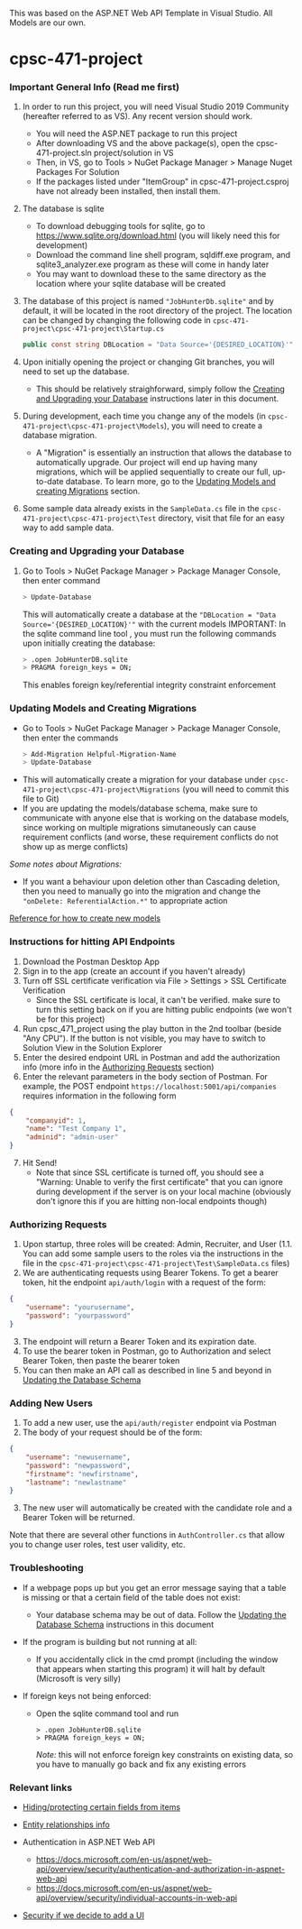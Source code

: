 This was based on the <span>ASP.NET</span> Web API Template in Visual Studio. All Models are our own.  
  
# cpsc-471-project

### Important General Info (Read me first)

1. In order to run this project, you will need Visual Studio 2019 Community (hereafter referred to as VS). Any recent version should work.
   - You will need the <span>ASP.NET</span> package to run this project
   - After downloading VS and the above package(s), open the cpsc-471-project.sln project/solution in VS
   - Then, in VS, go to Tools > NuGet Package Manager > Manage Nuget Packages For Solution
   - If the packages listed under "ItemGroup" in cpsc-471-project.csproj have not already been installed, then install them.

2. The database is sqlite
   - To download debugging tools for sqlite, go to https://www.sqlite.org/download.html (you will likely need this for development)
   - Download the command line shell program, sqldiff.exe program, and sqlite3_analyzer.exe program as these will come in handy later
   - You may want to download these to the same directory as the location where your sqlite database will be created

3. The database of this project is named `"JobHunterDb.sqlite"` and by default, it will be located in the root directory of the project.
The location can be changed by changing the following code in `cpsc-471-project\cpsc-471-project\Startup.cs`
   ```cs
   public const string DBLocation = "Data Source='{DESIRED_LOCATION}'"
   ```

4. Upon initially opening the project or changing Git branches, you will need to set up the database.  
   - This should be relatively straighforward, simply follow the [Creating and Upgrading your Database](#Creating-and-Upgrading-your-Database) instructions later in this document.

5. During development, each time you change any of the models (in `cpsc-471-project\cpsc-471-project\Models`), you will need to create a database migration.  
   - A "Migration" is essentially an instruction that allows the database to automatically upgrade. Our project will end up having many migrations,
   which will be applied sequentially to create our full, up-to-date database.
   To learn more, go to the [Updating Models and creating Migrations](#Updating-Models-and-Creating-Migrations) section.

6. Some sample data already exists in the `SampleData.cs` file in the `cpsc-471-project\cpsc-471-project\Test` directory, visit that file for an easy way to add sample data.


### Creating and Upgrading your Database

1. Go to Tools > NuGet Package Manager > Package Manager Console, then enter command
   ```bash
   > Update-Database
   ```
   This will automatically create a database at the `"DBLocation = "Data Source='{DESIRED_LOCATION}'"` with the current models
   IMPORTANT: In the sqlite command line tool , you must run the following commands upon initially creating the database:
   ```bash
   > .open JobHunterDB.sqlite
   > PRAGMA foreign_keys = ON;
   ```
   This enables foreign key/referential integrity constraint enforcement


### Updating Models and Creating Migrations
- Go to Tools > NuGet Package Manager > Package Manager Console, then enter the commands  
   ```bash
   > Add-Migration Helpful-Migration-Name
   > Update-Database
   ```
- This will automatically create a migration for your database under `cpsc-471-project\cpsc-471-project\Migrations` (you will need to commit this file to Git)
- If you are updating the models/database schema, make sure to communicate with anyone else that is working on the database models, since
working on multiple migrations simutaneously can cause requirement conflicts (and worse, these requirement conflicts do not show up as merge conflicts)

_Some notes about Migrations:_
   - If you want a behaviour upon deletion other than Cascading deletion, then you need to manually go into the migration and change the `"onDelete: ReferentialAction.*"` to appropriate action 

[Reference for how to create new models](https://docs.microsoft.com/en-ca/aspnet/core/tutorials/first-web-api?view=aspnetcore-3.1&tabs=visual-studio)

### Instructions for hitting API Endpoints
1. Download the Postman Desktop App
2. Sign in to the app (create an account if you haven't already)
3. Turn off SSL certificate verification via File > Settings > SSL Certificate Verification 
   - Since the SSL certificate is local, it can't be verified. make sure to turn this setting back on if you are hitting public endpoints (we won't be for this project)
4. Run cpsc_471_project using the play button in the 2nd toolbar (beside "Any CPU"). If the button is not visible, you may have to switch to Solution View in the Solution Explorer
5. Enter the desired endpoint URL in Postman and add the authorization info (more info in the [Authorizing Requests](#Authorizing-Requests) section)
6. Enter the relevant parameters in the body section of Postman. For example, the POST endpoint `https://localhost:5001/api/companies` requires information in the following form
```json
{
    "companyid": 1,
    "name": "Test Company 1",
    "adminid": "admin-user"
}
```
7. Hit Send!
   - Note that since SSL certificate is turned off, you should see a "Warning: Unable to verify the first certificate" that you can ignore during development if the server is on your local machine (obviously don't ignore this if you are hitting non-local endpoints though)

### Authorizing Requests
1. Upon startup, three roles will be created: Admin, Recruiter, and User
    (1.1. You can add some sample users to the roles via the instructions in the file in the `cpsc-471-project\cpsc-471-project\Test\SampleData.cs` files)
2. We are authenticating requests using Bearer Tokens. To get a bearer token, hit the endpoint `api/auth/login` with a request of the form:
```json
{
    "username": "yourusername",
    "password": "yourpassword"
}
```
3. The endpoint will return a Bearer Token and its expiration date.
4. To use the bearer token in Postman, go to Authorization and select Bearer Token, then paste the bearer token
5. You can then make an API call as described in line 5 and beyond in [Updating the Database Schema](#Instructions-for-hitting-API-Endpoints)


### Adding New Users
1. To add a new user, use the `api/auth/register` endpoint via Postman
2. The body of your request should be of the form:
```json
{
    "username": "newusername",
    "password": "newpassword",
    "firstname": "newfirstname",
    "lastname": "newlastname"
}
```
3. The new user will automatically be created with the candidate role and a Bearer Token will be returned.

Note that there are several other functions in `AuthController.cs` that allow you to change user roles, test user validity, etc.


### Troubleshooting
- If a webpage pops up but you get an error message saying that a table is missing or that a certain field of the table does not exist:
   - Your database schema may be out of data. Follow the [Updating the Database Schema](#Creating-and-Upgrading-your-Database) instructions in this document

- If the program is building but not running at all:  
   - If you accidentally click in the cmd prompt (including the window that appears when starting this program) it will halt by default (Microsoft is very silly)

- If foreign keys not being enforced:
   - Open the sqlite command tool and run
      ```shell
      > .open JobHunterDB.sqlite
      > PRAGMA foreign_keys = ON;
      ```
      _Note:_ this will not enforce foreign key constraints on existing data, so you have to manually go back and fix any existing errors


### Relevant links
- [Hiding/protecting certain fields from items](
https://docs.microsoft.com/en-us/aspnet/core/tutorials/first-web-api?view=aspnetcore-3.1&tabs=visual-studio#over-post)

- [Entity relationships info](
https://docs.microsoft.com/en-us/ef/core/modeling/relationships)

- Authentication in <span>ASP.NET</span> Web API
   - https://docs.microsoft.com/en-us/aspnet/web-api/overview/security/authentication-and-authorization-in-aspnet-web-api
   - https://docs.microsoft.com/en-us/aspnet/web-api/overview/security/individual-accounts-in-web-api

- [Security if we decide to add a UI](
https://docs.microsoft.com/en-us/aspnet/web-api/overview/security/preventing-cross-site-request-forgery-csrf-attacks)